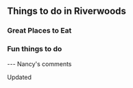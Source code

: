 ## Things to do in Riverwoods

### Great Places to Eat

### Fun things to do

--- Nancy's comments

Updated
